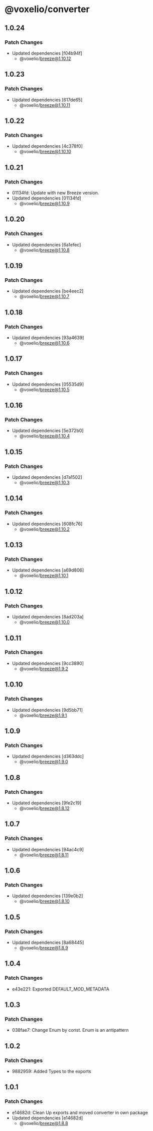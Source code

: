# @voxelio/converter

## 1.0.24

### Patch Changes

- Updated dependencies [f04b94f]
  - @voxelio/breeze@1.10.12

## 1.0.23

### Patch Changes

- Updated dependencies [617de65]
  - @voxelio/breeze@1.10.11

## 1.0.22

### Patch Changes

- Updated dependencies [4c378f0]
  - @voxelio/breeze@1.10.10

## 1.0.21

### Patch Changes

- 01134fd: Update with new Breeze version.
- Updated dependencies [01134fd]
  - @voxelio/breeze@1.10.9

## 1.0.20

### Patch Changes

- Updated dependencies [6a1efec]
  - @voxelio/breeze@1.10.8

## 1.0.19

### Patch Changes

- Updated dependencies [be4eec2]
  - @voxelio/breeze@1.10.7

## 1.0.18

### Patch Changes

- Updated dependencies [93a4639]
  - @voxelio/breeze@1.10.6

## 1.0.17

### Patch Changes

- Updated dependencies [05535d9]
  - @voxelio/breeze@1.10.5

## 1.0.16

### Patch Changes

- Updated dependencies [5e372b0]
  - @voxelio/breeze@1.10.4

## 1.0.15

### Patch Changes

- Updated dependencies [d7a1502]
  - @voxelio/breeze@1.10.3

## 1.0.14

### Patch Changes

- Updated dependencies [608fc76]
  - @voxelio/breeze@1.10.2

## 1.0.13

### Patch Changes

- Updated dependencies [a69d806]
  - @voxelio/breeze@1.10.1

## 1.0.12

### Patch Changes

- Updated dependencies [8ad203a]
  - @voxelio/breeze@1.10.0

## 1.0.11

### Patch Changes

- Updated dependencies [9cc3890]
  - @voxelio/breeze@1.9.2

## 1.0.10

### Patch Changes

- Updated dependencies [9d5bb71]
  - @voxelio/breeze@1.9.1

## 1.0.9

### Patch Changes

- Updated dependencies [d363ddc]
  - @voxelio/breeze@1.9.0

## 1.0.8

### Patch Changes

- Updated dependencies [9fe2c19]
  - @voxelio/breeze@1.8.12

## 1.0.7

### Patch Changes

- Updated dependencies [94ac4c9]
  - @voxelio/breeze@1.8.11

## 1.0.6

### Patch Changes

- Updated dependencies [139e0b2]
  - @voxelio/breeze@1.8.10

## 1.0.5

### Patch Changes

- Updated dependencies [8a68445]
  - @voxelio/breeze@1.8.9

## 1.0.4

### Patch Changes

- e43e221: Exported DEFAULT_MOD_METADATA

## 1.0.3

### Patch Changes

- 038fae7: Change Enum by const. Enum is an antipattern

## 1.0.2

### Patch Changes

- 9882959: Added Types to the exports

## 1.0.1

### Patch Changes

- e14682d: Clean Up exports and moved converter in own package
- Updated dependencies [e14682d]
  - @voxelio/breeze@1.8.8
